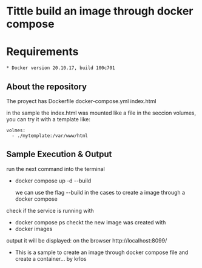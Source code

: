 # Tittle build an image through docker compose

# Requirements
	* Docker version 20.10.17, build 100c701
## About the repository

The proyect has
	Dockerfile
	docker-compose.yml
	index.html

in the sample the index.html was mounted like a file 
in the seccion volumes, you can try it with a template like:

	volmes:
	  - ./mytemplate:/var/www/html
 
## Sample Execution & Output

run the next command into the terminal
* docker compose up -d --build

	we can use the flag --build in the cases to create a image through a docker compose

check if the service is running with
* docker compose ps
checkt the new image was created with
* docker images

output it will be displayed: on the browser http://localhost:8099/

* This is a sample to create an image through docker compose file and create a container... by krlos 
